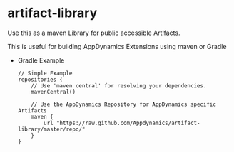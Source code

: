 artifact-library
================


Use this as a maven Library for public accessible Artifacts.

This is useful for building AppDynamics Extensions using maven or Gradle


* Gradle Example


    ```
    // Simple Example
    repositories {	
    	// Use 'maven central' for resolving your dependencies.
    	mavenCentral()
    	
    	// Use the AppDynamics Repository for AppDynamics specific Artifacts
    	maven {
        	url "https://raw.github.com/Appdynamics/artifact-library/master/repo/"
    	}
	}
	```

